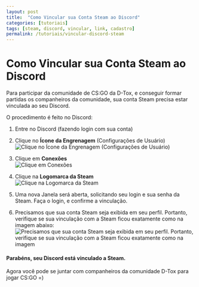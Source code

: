 ```yaml
---
layout: post
title:  "Como Vincular sua Conta Steam ao Discord"
categories: [tutoriais]
tags: [steam, discord, vincular, link, cadastro]
permalink: /tutoriais/vincular-discord-steam
---
```



# Como Vincular sua Conta Steam ao Discord

Para participar da comunidade de CS:GO da D-Tox, e conseguir formar partidas os companheiros da comunidade, sua conta Steam precisa estar vinculada ao seu Discord.

O procedimento é feito no Discord:

1. Entre no Discord (fazendo login com sua conta)

2.  Clique no **Ícone da Engrenagem** (Configurações de Usuário)<br>
![Clique no Ícone da Engrenagem (Configurações de Usuário)](https://lh3.googleusercontent.com/cNh1fdMBs1PueraJovOX_W7edkaOVzDOCFwQmIg4xlkiaCfuC53YKBFYraTxshbVutDwl4yjDfC3mA)

3. Clique em **Conexões**<br>![Clique em **Conexões**](https://lh3.googleusercontent.com/amLH4fia-dZpoo1RaKjYXuI0cdEjIXvzSPm-f8LSm4SoXGYgqK4Pn5jaOeGbSfTA2x2wJQ_41F-2CQ)

4. Clique na **Logomarca da Steam**<br>
![Clique na **Logomarca da Steam**](https://lh3.googleusercontent.com/OPzuOjxg8bbcz_ZUESeB6Ha5Ggw1aRK0m4tfxCnIMkNGhQoI5aeOzGuxzxcOZfgJhh9relnY7e_T2w)

5. Uma nova Janela será aberta, solicitando seu login e sua senha da Steam. Faça o login, e confirme a vinculação.

6. Precisamos que sua conta Steam seja exibida em seu perfil. Portanto, verifique se sua vinculação com a Steam ficou exatamente como na imagem abaixo:<br>
![Precisamos que sua conta Steam seja exibida em seu perfil. Portanto, verifique se sua vinculação com a Steam ficou exatamente como na imagem](https://lh3.googleusercontent.com/Fhl9v0j6AqSt3uHKiYES6oMZ02fot7xHrUyh2xi5GtxCnbz9h1BnJhgCpYZf3Bo0wumRAmlEGnMe3g)

#### Parabéns, seu Discord está vinculado a Steam.
Agora você pode se juntar com companheiros da comunidade D-Tox para jogar CS:GO =)
